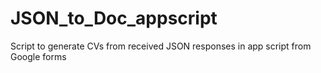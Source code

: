# JSON_to_Doc_appscript
Script to generate CVs from received JSON responses in app script from Google forms
